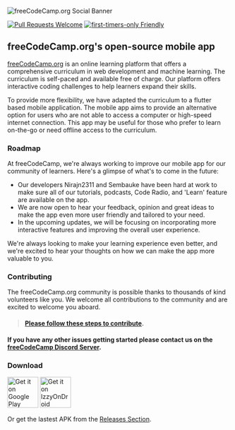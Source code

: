 ![freeCodeCamp.org Social Banner](https://s3.amazonaws.com/freecodecamp/wide-social-banner.png)

[![Pull Requests Welcome](https://img.shields.io/badge/PRs-welcome-brightgreen.svg?style=flat)](http://makeapullrequest.com)
[![first-timers-only Friendly](https://img.shields.io/badge/first--timers--only-friendly-blue.svg)](http://www.firsttimersonly.com/)

## freeCodeCamp.org's open-source mobile app

[freeCodeCamp.org](https://www.freecodecamp.org) is an online learning platform that offers a comprehensive curriculum in web development and machine learning. The curriculum is self-paced and available free of charge. Our platform offers interactive coding challenges to help learners expand their skills.

To provide more flexibility, we have adapted the curriculum to a flutter based mobile application. The mobile app aims to provide an alternative option for users who are not able to access a computer or high-speed internet connection. This app may be useful for those who prefer to learn on-the-go or need offline access to the curriculum.

### Roadmap
At freeCodeCamp, we're always working to improve our mobile app for our community of learners. Here's a glimpse of what's to come in the future:

- Our developers Nirajn2311 and Sembauke have been hard at work to make sure all of our tutorials, podcasts, Code Radio, and 'Learn' feature are available on the app.
- We are now open to hear your feedback, opinion and great ideas to make the app even more user friendly and tailored to your need.
- In the upcoming updates, we will be focusing on incorporating more interactive features and improving the overall user experience.

We're always looking to make your learning experience even better, and we're excited to hear your thoughts on how we can make the app more valuable to you.

### Contributing
The freeCodeCamp.org community is possible thanks to thousands of kind volunteers like you. We welcome all contributions to the community and are excited to welcome you aboard.

> #### [Please follow these steps to contribute](https://contribute.freecodecamp.org/#/how-to-setup-freecodecamp-mobile-app-locally).

#### If you have any other issues getting started please contact us on the [freeCodeCamp Discord Server](https://discord.gg/Z7Fm39aNtZ).

### Download

[<img src="https://play.google.com/intl/en_us/badges/images/generic/en-play-badge.png"
     alt="Get it on Google Play"
     height="70">](https://play.google.com/store/apps/details?id=org.freecodecamp)
[<img src="https://gitlab.com/IzzyOnDroid/repo/-/raw/master/assets/IzzyOnDroid.png"
     alt="Get it on IzzyOnDroid"
     height="70">](https://apt.izzysoft.de/fdroid/index/apk/org.freecodecamp)

Or get the lastest APK from the [Releases Section](https://github.com/freeCodeCamp/mobile/releases/latest).
